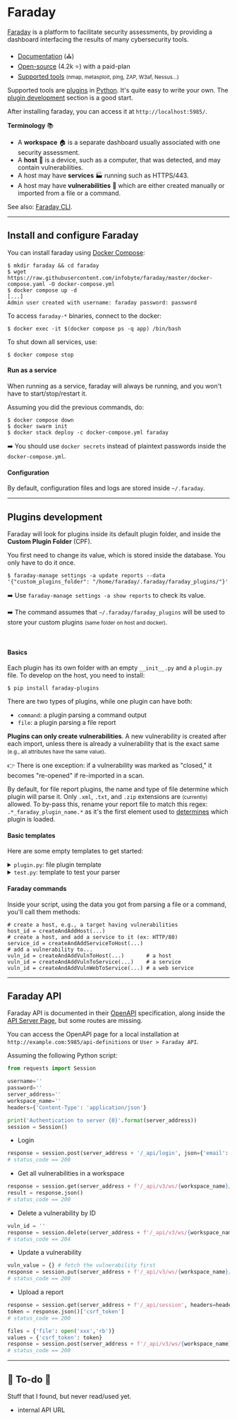 # Faraday

<div class="row row-cols-md-2"><div>

[Faraday](https://faradaysec.com/) is a platform to facilitate security assessments, by providing a dashboard interfacing the results of many cybersecurity tools.

* [Documentation](https://docs.faradaysec.com/) (⛪)
* [Open-source](https://github.com/infobyte/faraday/) (4.2k ⭐) with a paid-plan
* [Supported tools](https://docs.faradaysec.com/import/#supported-file-formats) <small>(nmap, metasploit, ping, ZAP, W3af, Nessus...)</small>

Supported tools are [plugins](https://github.com/infobyte/faraday_plugins) in [Python](/programming-languages/high-level/scripting/python/index.md). It's quite easy to write your own. The [plugin development](https://docs.faradaysec.com/Basic-plugin-development/) section is a good start.

After installing faraday, you can access it at `http://localhost:5985/`.
</div><div>

**Terminology** 📚

* A **workspace** 🏠 is a separate dashboard usually associated with one security assessment.
* A **host** 🧑 is a device, such as a computer, that was detected, and may contain vulnerabilities. 
* A host may have **services** 🏭 running such as HTTPS/443.
* A host may have **vulnerabilities** 🧨 which are either created manually or imported from a file or a command.

See also: [Faraday CLI](https://github.com/infobyte/faraday-cli).
</div></div>

<hr class="sep-both">

## Install and configure Faraday

<div class="row row-cols-md-2"><div>

You can install faraday using [Docker Compose](/operating-systems/others/virtualization/docker/index.md#docker-compose-plugin):

```shell!
$ mkdir faraday && cd faraday
$ wget https://raw.githubusercontent.com/infobyte/faraday/master/docker-compose.yaml -O docker-compose.yml
$ docker compose up -d
[...]
Admin user created with username: faraday password: password
```

To access `faraday-*` binaries, connect to the docker:

```shell!
$ docker exec -it $(docker compose ps -q app) /bin/bash
```

To shut down all services, use:

```shell!
$ docker compose stop
```
</div><div>

#### Run as a service

When running as a service, faraday will always be running, and you won't have to start/stop/restart it.

Assuming you did the previous commands, do:

```shell!
$ docker compose down
$ docker swarm init
$ docker stack deploy -c docker-compose.yml faraday
```

➡️ You should use `docker secrets` instead of plaintext passwords inside the `docker-compose.yml`.

#### Configuration

By default, configuration files and logs are stored inside `~/.faraday`.
</div></div>

<hr class="sep-both">

## Plugins development

<div class="row row-cols-md-2"><div>

Faraday will look for plugins inside its default plugin folder, and inside the **Custom Plugin Folder** (CPF). 

You first need to change its value, which is stored inside the database. You only have to do it once.

```shell!
$ faraday-manage settings -a update reports --data '{"custom_plugins_folder": "/home/faraday/.faraday/faraday_plugins/"}'
```

➡️ Use `faraday-manage settings -a show reports` to check its value.

➡️ The command assumes that `~/.faraday/faraday_plugins` will be used to store your custom plugins <small>(same folder on host and docker)</small>.

<br>

#### Basics

Each plugin has its own folder with an empty `__init__.py` and a `plugin.py` file. To develop on the host, you need to install:

```shell!
$ pip install faraday-plugins
```

There are two types of plugins, while one plugin can have both:

* `command`: a plugin parsing a command output
* `file`: a plugin parsing a file report

**Plugins can only create vulnerabilities**. A new vulnerability is created after each import, unless there is already a vulnerability that is the exact same <small>(e.g., all attributes have the same value)</small>. 

👉 There is one exception: if a vulnerability was marked as "closed," it becomes "re-opened" if re-imported in a scan.
</div><div>

By default, for file report plugins, the name and type of file determine which plugin will parse it. Only `.xml`, `.txt`, and `.zip` extensions are <small>(currently)</small> allowed. To by-pass this, rename your report file to match this regex: `.*_faraday_plugin_name.*` as it's the first element used to [determines](https://github.com/infobyte/faraday_plugins/blob/master/faraday_plugins/plugins/manager.py#L42) which plugin is loaded.

#### Basic templates

Here are some empty templates to get started:

<details class="details-n">
<summary><code>plugin.py</code>: file plugin template</summary>

```py
from faraday_plugins.plugins.plugin import PluginBase


class XXXClass(PluginBase):
    def __init__(self, *arg, **kwargs):
        super().__init__(*arg, **kwargs)
        self.id = "xxx"
        self.name = "xxx"
        self.plugin_version = "0.0.1"
        self.version = "0.0.1"

    # output is a string with all lines of the files
    # you need to parse them
    def parseOutputString(self, output):
        # read the code of others plugins to 
        # write your parser
        pass


def createPlugin(*args, **kwargs):
    return XXXClass(*args, **kwargs)

```
</details>

<details class="details-n">
<summary><code>test.py</code>: template to test your parser</summary>

While there are tools to [easily test your plugin](https://github.com/infobyte/faraday_plugins/tree/master#commands), to test your parser, you may use this sample script:

```py
# assuming we are in a plugin's folder
from pathlib import Path
# ./plugin.py contains "XXXClass"
from plugin import XXXClass

with Path('my_test_file.txt').open(**{"mode": "rb"}) as f:
	plugin = XXXClass()
	plugin.parseOutputString(f.read())
```
</details>

#### Faraday commands

Inside your script, using the data you got from parsing a file or a command, you'll call them methods:

```ini!
# create a host, e.g., a target having vulnerabilities
host_id = createAndAddHost(...)
# create a host, and add a service to it (ex: HTTP/80)
service_id = createAndAddServiceToHost(...)
# add a vulnerability to...
vuln_id = createAndAddVulnToHost(...)       # a host
vuln_id = createAndAddVulnToService(...)    # a service
vuln_id = createAndAddVulnWebToService(...) # a web service
```
</div></div>

<hr class="sep-both">

## Faraday API

<div class="row row-cols-md-2"><div>

Faraday API is documented in their [OpenAPI](https://docs.faradaysec.com/api-swagger/) specification, along inside the [API Server Page](https://docs.faradaysec.com/API-Server/), but some routes are missing. 

You can access the OpenAPI page for a local installation at `http://example.com:5985/api-definitions` or `User > Faraday API`.

Assuming the following Python script:

```py
from requests import Session

username=''
password=''
server_address=''
workspace_name=''
headers={'Content-Type': 'application/json'}

print('Authentication to server {0}'.format(server_address))
session = Session()
```

* Login

```py
response = session.post(server_address + '/_api/login', json={'email': username, 'password': password})
# status_code == 200 
```

* Get all vulnerabilities in a workspace

```py
response = session.get(server_address + f'/_api/v3/ws/{workspace_name}/vulns', headers=headers)
result = response.json()
# status_code == 200
```
</div><div>

* Delete a vulnerability by ID

```py
vuln_id = ''
response = session.delete(server_address + f'/_api/v3/ws/{workspace_name}/vulns/{vuln_id}')
# status_code == 204
```

* Update a vulnerability

```py
vuln_value = {} # fetch the vulnerability first
response = session.put(server_address + f'/_api/v3/ws/{workspace_name}/vulns/{vuln_id}', json=vuln_value)
# status_code == 200
```

* Upload a report

```py
response = session.get(server_address + f'/_api/session', headers=headers)
token = response.json()['csrf_token']
# status_code == 200

files = {'file': open('xxx','rb')}
values = {'csrf_token': token}
response = session.post(server_address + f'/_api/v3/ws/{workspace_name}/upload_report', files=files, data=values)
# status_code == 200
```
</div></div>

<hr class="sep-both">

## 👻 To-do 👻

Stuff that I found, but never read/used yet.

<div class="row row-cols-md-2"><div>

* internal API URL
</div><div>
</div></div>
